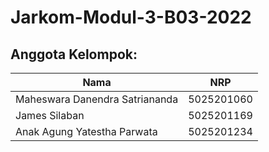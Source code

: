 # Jarkom-Modul-3-B03-2022

## Anggota Kelompok:

| Nama                           | NRP        |
| ------------------------------ | ---------- |
| Maheswara Danendra Satriananda | 5025201060 |
| James Silaban                  | 5025201169 |
| Anak Agung Yatestha Parwata    | 5025201234 |
